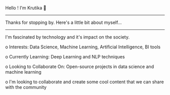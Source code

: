 Hello ! I'm Krutika 👋
_______________________________________________________________________________________________________________________________________________________________________________
Thanks for stopping by. Here's a little bit about myself...
_______________________________________________________________________________________________________________________________________________________________________________
I'm fascinated by technology and it's impact on the society.

o	   Interests: Data Science, Machine Learning, Artificial Intelligence, BI tools 

o	   Currently Learning: Deep Learning and NLP techniques 

o	   Looking to Collaborate On: Open-source projects in data science and machine learning

o	   I'm looking to collaborate and create some cool content that we can share with the community

